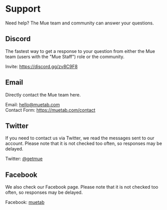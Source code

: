 # Support

Need help? The Mue team and community can answer your questions.

## Discord
The fastest way to get a response to your question from either the Mue team (users with the "Mue Staff") role or the community.

Invite: https://discord.gg/zv8C9F8

## Email
Directly contact the Mue team here.

Email: hello@muetab.com<br/>
Contact Form: https://muetab.com/contact

## Twitter
If you need to contact us via Twitter, we read the messages sent to our account. Please note that it is not checked too often, so responses may be delayed.

Twitter: [@getmue](https://twitter.com/getmue)

## Facebook
We also check our Facebook page.  Please note that it is not checked too often, so responses may be delayed.

Facebook: [muetab](https://www.facebook.com/muetab)
